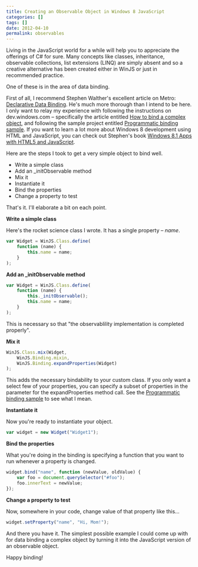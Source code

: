 ```yaml
---
title: Creating an Observable Object in Windows 8 JavaScript
categories: []
tags: []
date: 2012-04-10
permalink: observables
---
```


Living in the JavaScript world for a while will help you to appreciate the offerings of C# for sure. Many concepts like classes, inheritance, observable collections, list extensions (LINQ) are  simply absent and so a creative alternative has been created either in WinJS or just in recommended practice.
<!-- xmore -->

One of these is in the area of data binding.

First of all, I recommend Stephen Walther&#39;s excellent article on Metro: [Declarative Data Binding](http://bit.ly/IbSFCY). He&#39;s much more thorough than I intend to be here. I only want to relay my experience with following the instructions on dev.windows.com &ndash; specifically the article entitled [How to bind a complex object](http://msdn.microsoft.com/en-us/library/windows/apps/hh700355.aspx), and following the sample project entitled [Programmatic binding sample](http://code.msdn.microsoft.com/windowsapps/ProgrammaticBinding-de038b64). If you want to learn a lot more about Windows 8 development using HTML and JavaScript, you can check out Stephen&#39;s book [Windows 8.1 Apps with HTML5 and JavaScript](http://www.amazon.com/gp/product/B00HJUBRQK/ref=as_li_qf_sp_asin_il_tl?ie=UTF8&amp;camp=1789&amp;creative=9325&amp;creativeASIN=B00HJUBRQK&amp;linkCode=as2&amp;tag=codefostercom-20).

Here are the steps I took to get a very simple object to bind well.

*   Write a simple class
*   Add an _initObservable method
*   Mix it
*   Instantiate it
*   Bind the properties
*   Change a property to test

That&#39;s it. I&#39;ll elaborate a bit on each point.

**Write a simple class**

Here&#39;s the rocket science class I wrote. It has a single property &ndash; _name_.

``` js
var Widget = WinJS.Class.define(
    function (name) {
        this.name = name;
    }
);
```

**Add an _initObservable method**

``` js
var Widget = WinJS.Class.define(
    function (name) {
        this._initObservable();
        this.name = name;
    }
);
```

This is necessary so that "the observablility implementation is completed properly".

**Mix it**

``` js
WinJS.Class.mix(Widget,
    WinJS.Binding.mixin,
    WinJS.Binding.expandProperties(Widget)
);
```

This adds the necessary bindability to your custom class. If you only want a select few of your properties, you can specify a subset of properties in the parameter for the expandProperties method call. See the [Programmatic binding sample](http://code.msdn.microsoft.com/windowsapps/ProgrammaticBinding-de038b64) to see what I mean.

**Instantiate it**

Now you&#39;re ready to instantiate your object.

``` js
var widget = new Widget("Widget1");
```

**Bind the properties**

What you&#39;re doing in the binding is specifying a function that you want to run whenever a property is changed.

``` js
widget.bind("name", function (newValue, oldValue) {
    var foo = document.querySelector("#foo");
    foo.innerText = newValue;
});
```

**Change a property to test**

Now, somewhere in your code, change value of that property like this...

``` js
widget.setProperty("name", "Hi, Mom!");
```

And there you have it. The simplest possible example I could come up with for data binding a complex object by turning it into the JavaScript version of an observable object.

Happy binding!